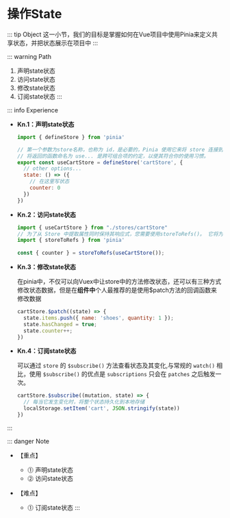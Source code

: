 # 操作State

::: tip Object
这一小节，我们的目标是掌握如何在Vue项目中使用Pinia来定义共享状态，并把状态展示在项目中
:::

::: warning Path

1. 声明state状态
2. 访问state状态
3. 修改state状态
4. 订阅state状态
:::

::: info Experience

* **Kn.1：声明state状态**

  ```js
  import { defineStore } from 'pinia'

  // 第一个参数为store名称，也称为 id，是必要的，Pinia 使用它来将 store 连接到 devtools。
  // 将返回的函数命名为 use... 是跨可组合项的约定，以使其符合你的使用习惯。
  export const useCartStore = defineStore('cartStore', {
    // other options...
    state: () => ({
      // 在这里写状态
      counter: 0
    })
  })
  ```

* **Kn.2：访问state状态**

  ```js
  import { useCartStore } from "./stores/cartStore"
  // 为了从 Store 中提取属性同时保持其响应式，您需要使用storeToRefs()。 它将为任何响应式属性创建 refs。
  import { storeToRefs } from 'pinia'
 
  const { counter } = storeToRefs(useCartStore());

  ```

* **Kn.3：修改state状态**

  在pinia中，不仅可以向Vuex中让store中的方法修改状态，还可以有三种方式修改状态数据，但是在**组件中**个人最推荐的是使用$patch方法的回调函数来修改数据

  ```js
  cartStore.$patch((state) => {
    state.items.push({ name: 'shoes', quantity: 1 });
    state.hasChanged = true;
    state.counter++;
  })
  ```

* **Kn.4：订阅state状态**
  
  可以通过 `store` 的 `$subscribe()` 方法查看状态及其变化,与常规的 `watch()` 相比，使用 `$subscribe()` 的优点是 `subscriptions` 只会在 `patches` 之后触发一次。

  ```js
  cartStore.$subscribe((mutation, state) => {
    // 每当它发生变化时，将整个状态持久化到本地存储
    localStorage.setItem('cart', JSON.stringify(state))
  })
  ```

:::

::: danger Note

* 【重点】
  * ⓵ 声明state状态
  * ⓶ 访问state状态

* 【难点】
  * ⓵ 订阅state状态
:::
